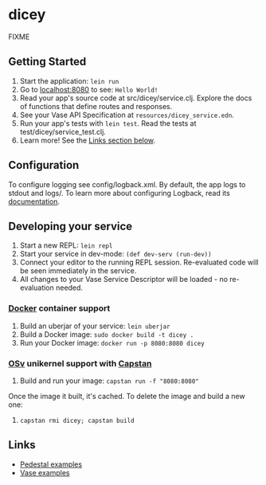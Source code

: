 # dicey

FIXME

## Getting Started

1. Start the application: `lein run`
2. Go to [localhost:8080](http://localhost:8080/) to see: `Hello World!`
3. Read your app's source code at src/dicey/service.clj. Explore the docs of functions
   that define routes and responses.
4. See your Vase API Specification at `resources/dicey_service.edn`.
5. Run your app's tests with `lein test`. Read the tests at test/dicey/service_test.clj.
6. Learn more! See the [Links section below](#links).


## Configuration

To configure logging see config/logback.xml. By default, the app logs to stdout and logs/.
To learn more about configuring Logback, read its [documentation](http://logback.qos.ch/documentation.html).


## Developing your service

1. Start a new REPL: `lein repl`
2. Start your service in dev-mode: `(def dev-serv (run-dev))`
3. Connect your editor to the running REPL session.
   Re-evaluated code will be seen immediately in the service.
4. All changes to your Vase Service Descriptor will be loaded - no re-evaluation
   needed.

### [Docker](https://www.docker.com/) container support

1. Build an uberjar of your service: `lein uberjar`
2. Build a Docker image: `sudo docker build -t dicey .`
3. Run your Docker image: `docker run -p 8080:8080 dicey`

### [OSv](http://osv.io/) unikernel support with [Capstan](http://osv.io/capstan/)

1. Build and run your image: `capstan run -f "8080:8080"`

Once the image it built, it's cached.  To delete the image and build a new one:

1. `capstan rmi dicey; capstan build`


## Links

 * [Pedestal examples](https://github.com/pedestal/samples)
 * [Vase examples](https://github.com/cognitect-labs/vase/samples)


